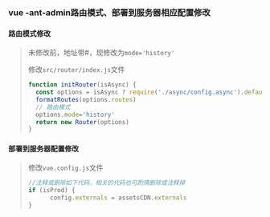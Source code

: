 ### vue -ant-admin路由模式、部署到服务器相应配置修改

#### 路由模式修改

> 未修改前，地址带#，现修改为`mode='history'`
>
> 修改`src/router/index.js`文件
>
> ```js
> function initRouter(isAsync) {
>   const options = isAsync ? require('./async/config.async').default : require('./config').default
>   formatRoutes(options.routes)
>   // 路由模式
>   options.mode='history'
>   return new Router(options)
> }
> ```

#### 部署到服务器配置修改

> 修改`vue.config.js`文件
>
> ```js
> //注释或删除如下代码，相关的代码也可酌情删除或注释掉
> if (isProd) {
>    	config.externals = assetsCDN.externals
> }
> ```